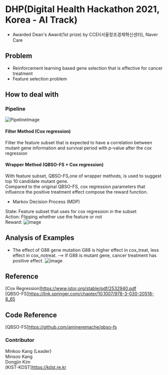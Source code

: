 # DHP(Digital Health Hackathon 2021, Korea - AI Track)
- Awarded Dean's Award(1st prize) by CCEI(서울창조경제혁신센터), Naver Care
## Problem
- Reinforcement learning based gene selection that is effective for cancer treatment
- Feature selection problem

## How to deal with
### Pipeline

![PipelineImage](https://user-images.githubusercontent.com/59332148/137326198-21668670-a0cb-4968-b3db-dcce5deddfe8.png)

#### Filter Method (Cox regression)

Filter the feature subset that is expected to have a correlation between mutant gene information and survival period with p-value after the cox regression </br>

#### Wrapper Method (QBSO-FS + Cox regression)

With feature subset, QBSO-FS,one of wrapper methods, is used to suggest top 10 candidate mutant gene. </br>
Compared to the original QBSO-FS, cox regression parameters that influence the positive treatment effect compose the reward function. </br>

- Markov Decision Process (MDP)

State: Feature subset that uses for cox regression in the subset </br>
Action: Flipping whether use the feature or not </br>
Reward: ![image](https://user-images.githubusercontent.com/59332148/137331317-d4fcff57-3efa-4c5a-b32a-068516be8e33.png)  </br>

## Analysis of Examples

- The effect of G88 gene mutation
G88 is higher effect in cox_treat, less effect in cox_notreat. --> If G88 is mutant gene, cancer treatment has positive effect.
![image](https://user-images.githubusercontent.com/59332148/137347652-1035aaa5-8914-48ad-b83a-d0703ef86a63.png)

## Reference

[Cox Regression]https://www.jstor.org/stable/pdf/2532940.pdf </br>
[QBSO-FS]https://link.springer.com/chapter/10.1007/978-3-030-20518-8_65 </br>

## Code Reference

[QBSO-FS]https://github.com/amineremache/qbso-fs

### Contributor

Minkoo Kang (Leader) </br>
Minsoo Kang </br>
Dongjin Kim </br>
[KIST-KDST]https://kdst.re.kr
